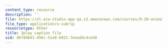 ```yaml
---
content_type: resource
description: ''
file: https://ol-ocw-studio-app-qa.s3.amazonaws.com/courses/9-20-animal-behavior-fall-2013/d67dd841456c51e8b0217eeaddc4ce58_472240.vtt
file_type: application/x-subrip
resourcetype: Other
title: 3play caption file
uid: d67dd841-456c-51e8-b021-7eeaddc4ce58
---
```

